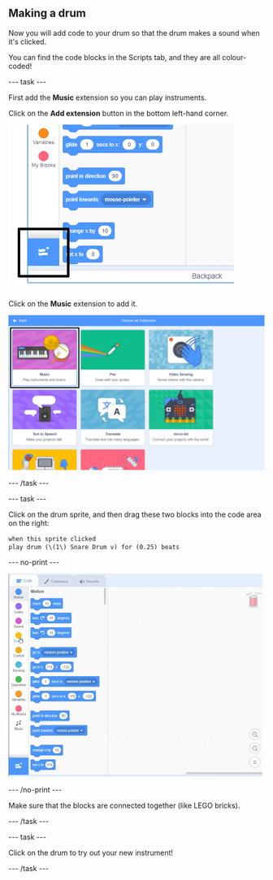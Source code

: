 ## Making a drum

Now you will add code to your drum so that the drum makes a sound when it's clicked.

You can find the code blocks in the Scripts tab, and they are all colour-coded!

--- task ---

First add the **Music** extension so you can play instruments.

Click on the **Add extension** button in the bottom left-hand corner.

![add extension button highlighted](images/add-extension-annotated.png)

Click on the **Music** extension to add it.

![music extension highlighted](images/click-music-annotated.png)

--- /task ---

--- task ---

Click on the drum sprite, and then drag these two blocks into the code area on the right:

```blocks3
when this sprite clicked
play drum (\(1\) Snare Drum v) for (0.25) beats
```

--- no-print ---

![screenshot](images/connect-block.gif)

--- /no-print ---

Make sure that the blocks are connected together (like LEGO bricks).

--- /task ---

--- task ---

Click on the drum to try out your new instrument!

--- /task ---
